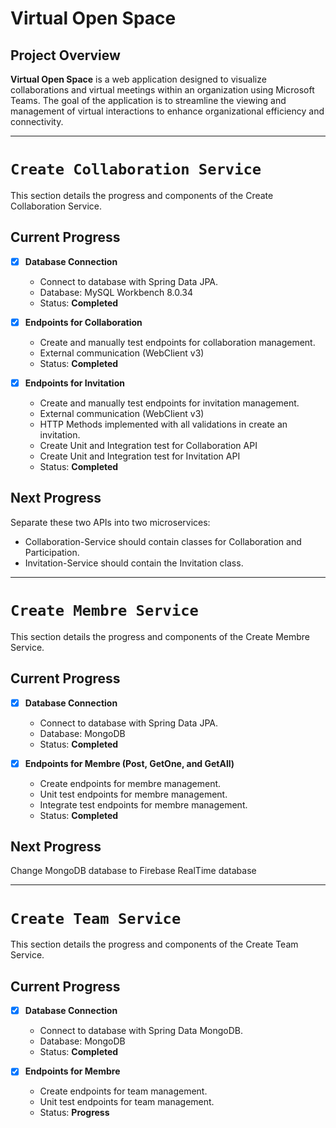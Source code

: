 # Virtual Open Space

## Project Overview

**Virtual Open Space** is a web application designed to visualize collaborations and virtual meetings within an organization using Microsoft Teams. The goal of the application is to streamline the viewing and management of virtual interactions to enhance organizational efficiency and connectivity.

---
# `Create Collaboration Service`

This section details the progress and components of the Create Collaboration Service.

## Current Progress

- [x] **Database Connection**
  - Connect to database with Spring Data JPA.
  - Database: MySQL Workbench 8.0.34
  - Status: **Completed**

- [x] **Endpoints for Collaboration**
  - Create and manually test endpoints for collaboration management.
  - External communication (WebClient v3)
  - Status: **Completed**

- [x] **Endpoints for Invitation**
  - Create and manually test endpoints for invitation management.
  - External communication (WebClient v3)
  - HTTP Methods implemented with all validations in create an invitation.
  - Create Unit and Integration test for Collaboration API
  - Create Unit and Integration test for Invitation API
  - Status: **Completed**

## Next Progress

Separate these two APIs into two microservices:

- Collaboration-Service should contain classes for Collaboration and Participation.
- Invitation-Service should contain the Invitation class.

---

# `Create Membre Service`

This section details the progress and components of the Create Membre Service.

## Current Progress

- [x] **Database Connection**
  - Connect to database with Spring Data JPA.
  - Database: MongoDB
  - Status: **Completed**

- [x] **Endpoints for Membre (Post, GetOne, and GetAll)**
  - Create endpoints for membre management.
  - Unit test endpoints for membre management.
  - Integrate test endpoints for membre management.
  - Status: **Completed**

## Next Progress

Change MongoDB database to Firebase RealTime database

---

# `Create Team Service`

This section details the progress and components of the Create Team Service.

## Current Progress

- [X] **Database Connection**
  - Connect to database with Spring Data MongoDB.
  - Database: MongoDB
  - Status: **Completed**

- [X] **Endpoints for Membre**
  - Create endpoints for team management.
  - Unit test endpoints for team management.
  - Status: **Progress**
